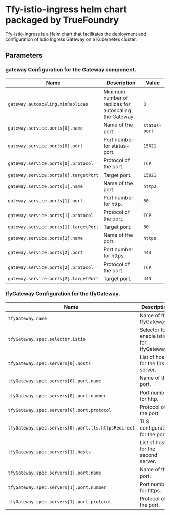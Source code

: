 # Tfy-istio-ingress helm chart packaged by TrueFoundry
Tfy-istio-ingress is a Helm chart that facilitates the deployment and configuration of Istio Ingress Gateway on a Kubernetes cluster.

## Parameters

### gateway Configuration for the Gateway component.

| Name                                  | Description                                             | Value         |
| ------------------------------------- | ------------------------------------------------------- | ------------- |
| `gateway.autoscaling.minReplicas`     | Minimum number of replicas for autoscaling the Gateway. | `3`           |
| `gateway.service.ports[0].name`       | Name of the port.                                       | `status-port` |
| `gateway.service.ports[0].port`       | Port number for status-port.                            | `15021`       |
| `gateway.service.ports[0].protocol`   | Protocol of the port.                                   | `TCP`         |
| `gateway.service.ports[0].targetPort` | Target port.                                            | `15021`       |
| `gateway.service.ports[1].name`       | Name of the port.                                       | `http2`       |
| `gateway.service.ports[1].port`       | Port number for http.                                   | `80`          |
| `gateway.service.ports[1].protocol`   | Protocol of the port.                                   | `TCP`         |
| `gateway.service.ports[1].targetPort` | Target port.                                            | `80`          |
| `gateway.service.ports[2].name`       | Name of the port.                                       | `https`       |
| `gateway.service.ports[2].port`       | Port number for https.                                  | `443`         |
| `gateway.service.ports[2].protocol`   | Protocol of the port.                                   | `TCP`         |
| `gateway.service.ports[2].targetPort` | Target port.                                            | `443`         |

### tfyGateway Configuration for the tfyGateway.

| Name                                                | Description                             | Value                 |
| --------------------------------------------------- | --------------------------------------- | --------------------- |
| `tfyGateway.name`                                   | Name of the tfyGateway.                 | `""`                  |
| `tfyGateway.spec.selector.istio`                    | Selector to enable istio for tfyGateway | `{{ .Release.Name }}` |
| `tfyGateway.spec.servers[0].hosts`                  | List of hosts for the first server.     | `[]`                  |
| `tfyGateway.spec.servers[0].port.name`              | Name of the port.                       | `http-tfy-wildcard`   |
| `tfyGateway.spec.servers[0].port.number`            | Port number for http.                   | `80`                  |
| `tfyGateway.spec.servers[0].port.protocol`          | Protocol of the port.                   | `HTTP`                |
| `tfyGateway.spec.servers[0].port.tls.httpsRedirect` | TLS configuration for the port.         | `true`                |
| `tfyGateway.spec.servers[1].hosts`                  | List of hosts for the second server.    | `[]`                  |
| `tfyGateway.spec.servers[1].port.name`              | Name of the port.                       | `https-tfy-wildcard`  |
| `tfyGateway.spec.servers[1].port.number`            | Port number for https.                  | `443`                 |
| `tfyGateway.spec.servers[1].port.protocol`          | Protocol of the port.                   | `HTTPS`               |
